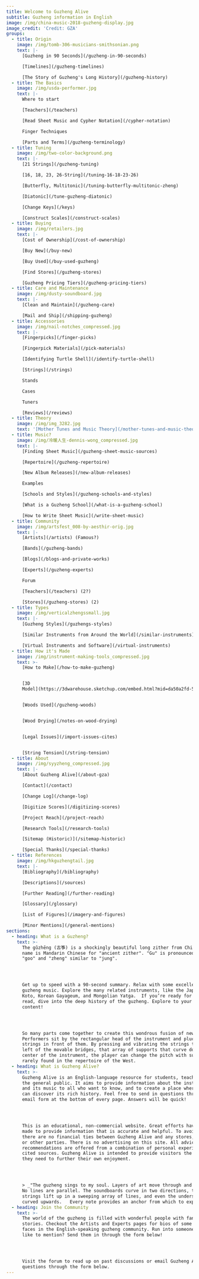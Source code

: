 ```yaml
---
title: Welcome to Guzheng Alive
subtitle: Guzheng information in English
image: /img/china-music-2018-guzheng-display.jpg
image_credit: 'Credit: GZA'
groups:
  - title: Origin
    image: /img/tomb-306-musicians-smithsonian.png
    text: |-
      [Guzheng in 90 Seconds](/guzheng-in-90-seconds)

      [Timelines](/guzheng-timelines)

      [The Story of Guzheng's Long History](/guzheng-history)
  - title: The Basics
    image: /img/usda-performer.jpg
    text: |-
      Where to start

      [Teachers](/teachers)

      [Read Sheet Music and Cypher Notation](/cypher-notation)

      Finger Techniques

      [Parts and Terms](/guzheng-terminology)
  - title: Tuning
    image: /img/two-color-background.png
    text: |-
      [21 Strings](/guzheng-tuning)

      [16, 18, 23, 26-String](/tuning-16-18-23-26)

      [Butterfly, Multitonic](/tuning-butterfly-multitonic-zheng)

      [Diatonic](/tune-guzheng-diatonic)

      [Change Keys](/keys)

      [Construct Scales](/construct-scales)
  - title: Buying
    image: /img/retailers.jpg
    text: |-
      [Cost of Ownership](/cost-of-ownership)

      [Buy New](/buy-new)

      [Buy Used](/buy-used-guzheng)

      [Find Stores](/guzheng-stores)

      [Guzheng Pricing Tiers](/guzheng-pricing-tiers)
  - title: Care and Maintenance
    image: /img/dusty-soundboard.jpg
    text: |-
      [Clean and Maintain](/guzheng-care)

      [Mail and Ship](/shipping-guzheng)
  - title: Accessories
    image: /img/nail-notches_compressed.jpg
    text: |-
      [Fingerpicks](/finger-picks)

      [Fingerpick Materials](/pick-materials)

      [Identifying Turtle Shell](/identify-turtle-shell)

      [Strings](/strings)

      Stands

      Cases

      Tuners

      [Reviews](/reviews)
  - title: Theory
    image: /img/img_3282.jpg
    text: '[Mother Tunes and Music Theory](/mother-tunes-and-music-theory)'
  - title: Music?
    image: /img/冷暖人生-dennis-wong_compressed.jpg
    text: |-
      [Finding Sheet Music](/guzheng-sheet-music-sources)

      [Repertoire](/guzheng-repertoire)

      [New Album Releases](/new-album-releases)

      Examples

      [Schools and Styles](/guzheng-schools-and-styles)

      [What is a Guzheng School](/what-is-a-guzheng-school)

      [How to Write Sheet Music](/write-sheet-music)
  - title: Community
    image: /img/artsfest_008-by-aesthir-orig.jpg
    text: |-
      [Artists](/artists) (Famous?)

      [Bands](/guzheng-bands)

      [Blogs](/blogs-and-private-works)

      [Experts](/guzheng-experts)

      Forum

      [Teachers](/teachers) (2?)

      [Stores](/guzheng-stores) (2)
  - title: Types
    image: /img/verticalzhengssmall.jpg
    text: |-
      [Guzheng Styles](/guzhengs-styles)

      [Similar Instruments from Around the World](/similar-instruments)

      [Virtual Instruments and Software](/virtual-instruments)
  - title: How it's Made
    image: /img/instrument-making-tools_compressed.jpg
    text: >-
      [How to Make](/how-to-make-guzheng)


      [3D
      Model](https://3dwarehouse.sketchup.com/embed.html?mid=da50a2fd-5695-4540-9626-9f4800c9b1fc)


      [Woods Used](/guzheng-woods)


      [Wood Drying](/notes-on-wood-drying)


      [Legal Issues](/import-issues-cites)


      [String Tension](/string-tension)
  - title: About
    image: /img/syyzheng_compressed.jpg
    text: |-
      [About Guzheng Alive](/about-gza)

      [Contact](/contact)

      [Change Log](/change-log)

      [Digitize Scores](/digitizing-scores)

      [Project Reach](/project-reach)

      [Research Tools](/research-tools)

      [Sitemap (Historic)](/sitemap-historic)

      [Special Thanks](/special-thanks)
  - title: References
    image: /img/hkguzhengtail.jpg
    text: |-
      [Bibliography](/bibliography)

      [Descriptions](/sources)

      [Further Reading](/further-reading)

      [Glossary](/glossary)

      [List of Figures](/imagery-and-figures)

      [Minor Mentions](/general-mentions)
sections:
  - heading: What is a Guzheng?
    text: >-
      The gǔzhēng (古筝) is a shockingly beautiful long zither from China. The
      name is Mandarin Chinese for "ancient zither". "Gu" is pronounced close to
      "goo" and "zheng" similar to "jung".




      Get up to speed with a 90-second summary. Relax with some excellent
      guzheng music. Explore the many related instruments, like the Japanese
      Koto, Korean Gayageum, and Mongolian Yatga.  If you’re ready for a long
      read, dive into the deep history of the guzheng. Explore to your heart’s
      content!




      So many parts come together to create this wondrous fusion of new and old.
      Performers sit by the rectangular head of the instrument and pluck the
      strings in front of them. By pressing and vibrating the strings to the
      left of the movable bridges, that array of supports that curve down the
      center of the instrument, the player can change the pitch with subtleties
      rarely found in the repertoire of the West.
  - heading: What is Guzheng Alive?
    text: >-
      Guzheng Alive is an English-language resource for students, teachers, and
      the general public. It aims to provide information about the instrument
      and its music to all who want to know, and to create a place where people
      can discover its rich history. Feel free to send in questions through the
      email form at the bottom of every page. Answers will be quick!




      This is an educational, non-commercial website. Great efforts have been
      made to provide information that is accurate and helpful. To avoid bias
      there are no financial ties between Guzheng Alive and any stores, brands,
      or other parties. There is no advertising on this site. All advice and
      recommendations are offered from a combination of personal experience and
      cited sources. Guzheng Alive is intended to provide visitors the context
      they need to further their own enjoyment.




      > _"The guzheng sings to my soul. Layers of art move through and across.
      No lines are parallel. The soundboards curve in two directions, the
      strings lift up in a sweeping array of lines, and even the underside is
      curved upwards.   Every note provides an anchor from which to explore."_
  - heading: Join the Community
    text: >-
      The world of the guzheng is filled with wonderful people with fantastic
      stories. Checkout the Artists and Experts pages for bios of some of the
      faces in the English-speaking guzheng community. Run into someone you’d
      like to mention? Send them in through the form below!




      Visit the forum to read up on past discussions or email Guzheng Alive with
      questions through the form below.
---
```


